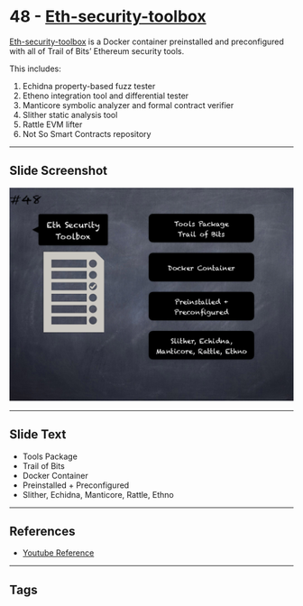 
# 48 - [Eth-security-toolbox](./Eth-security-toolbox.md)

[Eth-security-toolbox](https://github.com/crytic/eth-security-toolbox) is a Docker container preinstalled and preconfigured with all of Trail of Bits’ Ethereum security tools. 

This includes:

1. Echidna property-based fuzz tester
2. Etheno integration tool and differential tester
3. Manticore symbolic analyzer and formal contract verifier
4. Slither static analysis tool
5. Rattle EVM lifter
6. Not So Smart Contracts repository
___
## Slide Screenshot
![048.png](../../images/6.%20Audit%20Techniques%20and%20Tools%20101/048.png)
___
## Slide Text
- Tools Package
- Trail of Bits
- Docker Container
- Preinstalled + Preconfigured
- Slither, Echidna, Manticore, Rattle, Ethno
___
## References
- [Youtube Reference](https://youtu.be/QmD2bJUe140?t=394)
___
## Tags
